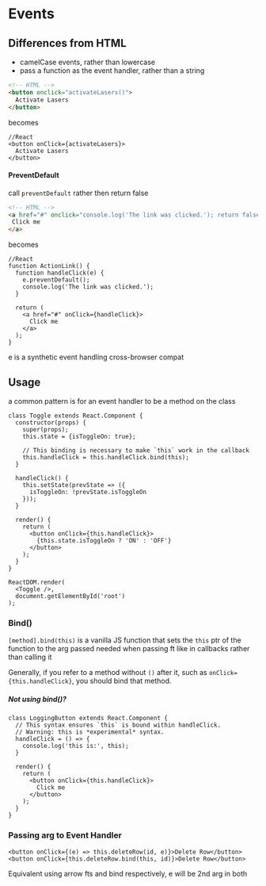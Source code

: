 # Events

## Differences from HTML

- camelCase events, rather than lowercase 
- pass a function as the event handler, rather than a string 

```html
<!-- HTML -->
<button onclick="activateLasers()">
  Activate Lasers
</button>
```

becomes

```react
//React
<button onClick={activateLasers}>
  Activate Lasers
</button>
```

#### PreventDefault

call `preventDefault` rather then return false

 ```HTML
<!-- HTML -->
<a href="#" onclick="console.log('The link was clicked.'); return false">
  Click me
</a>
 ```

becomes

```react
//React
function ActionLink() {
  function handleClick(e) {
    e.preventDefault();
    console.log('The link was clicked.');
  }

  return (
    <a href="#" onClick={handleClick}>
      Click me
    </a>
  );
}
```

e is a synthetic event handling cross-browser compat

## Usage

a common pattern is for an event handler to be a method on the class

```react
class Toggle extends React.Component {
  constructor(props) {
    super(props);
    this.state = {isToggleOn: true};

    // This binding is necessary to make `this` work in the callback
    this.handleClick = this.handleClick.bind(this);
  }

  handleClick() {
    this.setState(prevState => ({
      isToggleOn: !prevState.isToggleOn
    }));
  }

  render() {
    return (
      <button onClick={this.handleClick}>
        {this.state.isToggleOn ? 'ON' : 'OFF'}
      </button>
    );
  }
}

ReactDOM.render(
  <Toggle />,
  document.getElementById('root')
);
```

### Bind()

`[method].bind(this)`  is a vanilla JS function that sets the `this` ptr of the function to the arg passed needed when passing ft like in callbacks rather than calling it

Generally, if you refer to a method without `()` after it, such as `onClick={this.handleClick}`, you should bind that method.

##### Not using bind()?

```react
class LoggingButton extends React.Component {
  // This syntax ensures `this` is bound within handleClick.
  // Warning: this is *experimental* syntax.
  handleClick = () => {
    console.log('this is:', this);
  }

  render() {
    return (
      <button onClick={this.handleClick}>
        Click me
      </button>
    );
  }
}
```

### Passing arg to Event Handler

```react
<button onClick={(e) => this.deleteRow(id, e)}>Delete Row</button>
<button onClick={this.deleteRow.bind(this, id)}>Delete Row</button>
```

Equivalent using arrow fts and bind respectively, e will be 2nd arg in both